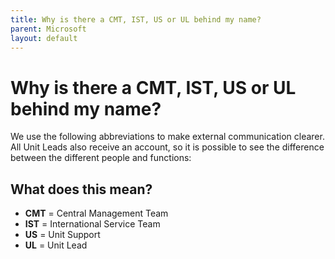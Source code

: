 ```yaml
---
title: Why is there a CMT, IST, US or UL behind my name?
parent: Microsoft
layout: default
---
```


# Why is there a CMT, IST, US or UL behind my name?

We use the following abbreviations to make external communication clearer.  
All Unit Leads also receive an account, so it is possible to see the difference between the different people and functions:

## What does this mean?

- **CMT** = Central Management Team  
- **IST** = International Service Team  
- **US** = Unit Support  
- **UL** = Unit Lead
